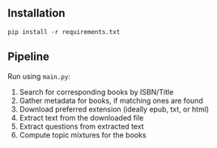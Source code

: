 ## Installation

```
pip install -r requirements.txt
```

## Pipeline

Run using `main.py`:

1. Search for corresponding books by ISBN/Title
2. Gather metadata for books, if matching ones are found
3. Download preferred extension (ideally epub, txt, or html)
4. Extract text from the downloaded file
5. Extract questions from extracted text
6. Compute topic mixtures for the books
